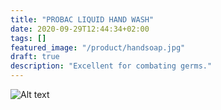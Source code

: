 ```yaml
---
title: "PROBAC LIQUID HAND WASH"
date: 2020-09-29T12:44:34+02:00
tags: []
featured_image: "/product/handsoap.jpg"
draft: true
description: "Excellent for combating germs."
---
```

![Alt text](/product/handwash-bottle.png)